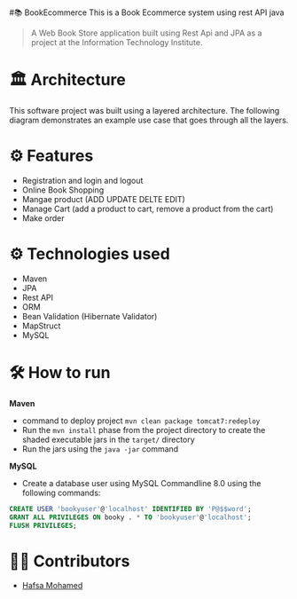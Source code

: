 #📚 BookEcommerce
This is a Book Ecommerce system using rest API java

>A Web Book Store application built using Rest Api and JPA as a project at the Information Technology Institute. 

# 🏛 Architecture
This software project was built using a layered architecture. The following diagram demonstrates an example use case that goes through all the layers. 

# ⚙ Features
* Registration and login and logout
* Online Book Shopping 
* Mangae product (ADD UPDATE DELTE EDIT)
* Manage Cart (add a product to cart, remove a product from the cart)
* Make order

# ⚙ Technologies used
* Maven
* JPA
* Rest API
* ORM
* Bean Validation (Hibernate Validator)
* MapStruct
* MySQL

# 🛠 How to run
**Maven**
* command to deploy project `mvn clean package tomcat7:redeploy`
* Run the `mvn install` phase from the project directory to create the shaded executable jars in the `target/` directory
* Run the jars using the `java -jar` command

**MySQL**
* Create a database user using MySQL Commandline 8.0 using the following commands:
```sql
CREATE USER 'bookyuser'@'localhost' IDENTIFIED BY 'P@$$word';
GRANT ALL PRIVILEGES ON booky . * TO 'bookyuser'@'localhost';
FLUSH PRIVILEGES;
```

# 👷‍♀️ Contributors
* [Hafsa Mohamed](https://github.com/hafsamohamed)

